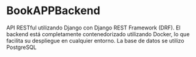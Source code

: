 # BookAPPBackend
API RESTful utilizando Django con Django REST Framework (DRF). El backend está completamente contenedorizado utilizando Docker, lo que facilita su despliegue en cualquier entorno. La base de datos se utilizo PostgreSQL
